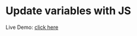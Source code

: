 # Update variables with JS


Live Demo: [click here](https://codepen.io/leoneloliver/full/yMgNvN/) 

